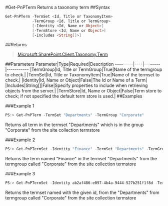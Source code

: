 #Get-PnPTerm
Returns a taxonomy term
##Syntax
```powershell
Get-PnPTerm -TermSet <Id, Title or TaxonomyItem>
            -TermGroup <Id, Title or TermGroup>
            [-Identity <Id, Name or Object>]
            [-TermStore <Id, Name or Object>]
            [-Includes <String[]>]
```


##Returns
>[Microsoft.SharePoint.Client.Taxonomy.Term](https://msdn.microsoft.com/en-us/library/microsoft.sharepoint.client.taxonomy.term.aspx)

##Parameters
Parameter|Type|Required|Description
---------|----|--------|-----------
|TermGroup|Id, Title or TermGroup|True|Name of the termgroup to check.|
|TermSet|Id, Title or TaxonomyItem|True|Name of the termset to check.|
|Identity|Id, Name or Object|False|The Id or Name of a Term|
|Includes|String[]|False|Specify properties to include when retrieving objects from the server.|
|TermStore|Id, Name or Object|False|Term store to check; if not specified the default term store is used.|
##Examples

###Example 1
```powershell
PS:> Get-PnPTerm -TermSet "Departments" -TermGroup "Corporate"
```
Returns all term in the termset "Departments" which is in the group "Corporate" from the site collection termstore

###Example 2
```powershell
PS:> Get-PnPTermSet -Identity "Finance" -TermSet "Departments" -TermGroup "Corporate"
```
Returns the term named "Finance" in the termset "Departments" from the termgroup called "Corporate" from the site collection termstore

###Example 3
```powershell
PS:> Get-PnPTermSet -Identity ab2af486-e097-4b4a-9444-527b251f1f8d -TermSet "Departments" -TermGroup "Corporate"
```
Returns the termset named with the given id, from the "Departments" from termgroup called "Corporate" from the site collection termstore
